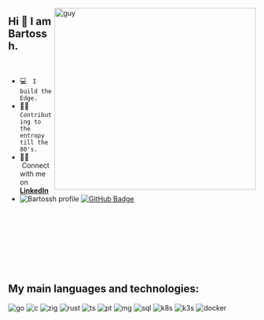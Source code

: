 
 <img align="right" height="370" alt="guy" width="410" src="https://i.pinimg.com/originals/e4/26/70/e426702edf874b181aced1e2fa5c6cde.gif" /> </a>
 
## Hi 👋 I am Bartossh.
<br />

- :computer: &nbsp; `I build the Edge.`
- 🧑‍🔬 &nbsp; `Contributing to the entropy till the 80's.`
- :technologist: &nbsp;Connect with me on **[LinkedIn](https://www.linkedin.com/in/bartoszadamlenart)**
- 	<img src="https://komarev.com/ghpvc/?username=bartossh&label=Profile%20views&color=brightgreen&style=plastic" alt="Bartossh profile"/> 
	<a href="https://github.com/bartossh?tab=followers"><img src="https://img.shields.io/github/followers/bartossh?label=Followers&style=social" alt="GitHub Badge"></a>
<br><br><br><br><br><br><br>
<p height="60"><p/>

## My main languages and technologies:

<p width="100%"/>
  <img  alt="go" src ="https://img.shields.io/badge/go-blue"/>
  <img  alt="c" src ="https://img.shields.io/badge/c-grey"/>
  <img  alt="zig" src ="https://img.shields.io/badge/zig-orange"/>
  <img  alt="rust" src ="https://img.shields.io/badge/rust-pink"/>
  <img  alt="ts" src ="https://img.shields.io/badge/ts-brown"/>
  <img  alt="pt" src ="https://img.shields.io/badge/python-yellow"/>
  <img  alt="mg" src ="https://img.shields.io/badge/mongo-green"/>
  <img  alt="sql" src ="https://img.shields.io/badge/postgres-blue"/>
  <img  alt="k8s" src ="https://img.shields.io/badge/k8s-blue"/>
  <img  alt="k3s" src ="https://img.shields.io/badge/k3s-yellow"/>
  <img  alt="docker" src ="https://img.shields.io/badge/docker-blue"/>
	
</p>
 
<br><br><br><br>
